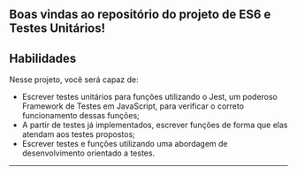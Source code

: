 ## Boas vindas ao repositório do projeto de ES6 e Testes Unitários!

## Habilidades

Nesse projeto, você será capaz de:

- Escrever testes unitários para funções utilizando o Jest, um poderoso Framework de Testes em JavaScript, para verificar o correto funcionamento dessas funções;
- A partir de testes já implementados, escrever funções de forma que elas atendam aos testes propostos;
- Escrever testes e funções utilizando uma abordagem de desenvolvimento orientado a testes.

---
